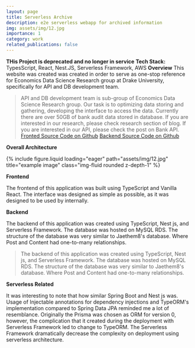 ```yaml
---
layout: page
title: Serverless Archive
description: e2e serverless webapp for archived information
img: assets/img/12.jpg
importance: 1
category: work
related_publications: false
---
```


**THis Project is deprecated and no longer in service**
**Tech Stack:** TypesScript, React, Nest.JS, Serverless Framework, AWS 
**Overview**
This website was created was created in order to serve as one-stop reference for Economics Data Science Research group at Drake University, specifically for API and DB development team.
> API and DB development team is sub-group of Economics Data Science Research group. Our task is to optimizing data storing and gathering, developing the interface to access the data. Currently there are over 50GB of bank audit data stored in database. If you are interested in our research, please check research section of blog. If you are interested in our API, please check the post on Bank API. 
<a href="https://github.com/Jaethem8y/research-blog-frontend">Fronted Source Code on Github</a>
<a href="https://github.com/Jaethem8y/registration-serverless">Backend Source Code on Github</a>

**Overall Architecture**
<div class="row">
    <div class="col-sm mt-3 mt-md-0">
        {% include figure.liquid loading="eager" path="assets/img/12.jpg" title="example image" class="img-fluid rounded z-depth-1" %}
    </div>
</div>

**Frontend**

The frontend of this application was built using TypeScript and Vanilla React. The interface was designed as simple as possible, as it was designed to be used by internally.

**Backend**

The backend of this application was created using TypeScript, Nest js, and Serverless Framework. The database was hosted on MySQL RDS. The structure of the database was very similar to Jaethem8's database. Where Post and Content had one-to-many relationships.
> The backend of this application was created using TypeScript, Nest js, and Serverless Framework. The database was hosted on MySQL RDS. The structure of the database was very similar to Jaethem8's database. Where Post and Content had one-to-many relationships.

**Serverless Related**

It was interesting to note that how similar Spring Boot and Nest js was. Usage of Injectable annotations for dependency injections and TypeORM's implementation compared to Spring Data JPA reminded me a lot of resemblance. Originally the Prisma was chosen as ORM for version 0, however, the complication that it created during the deployment with Serverless Framework led to change to TypeORM. The Serverless Framework dramatically decrease the complexity on deployment using serverless architecture.
